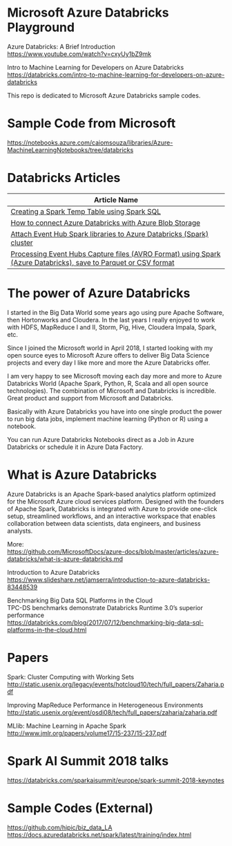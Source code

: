 # Microsoft Azure Databricks Playground

Azure Databricks: A Brief Introduction <BR>
https://www.youtube.com/watch?v=cxyUy1bZ9mk <BR>

Intro to Machine Learning for Developers on Azure Databricks <BR>
https://databricks.com/intro-to-machine-learning-for-developers-on-azure-databricks  <BR>

This repo is dedicated to Microsoft Azure Databricks sample codes.

# Sample Code from Microsoft
https://notebooks.azure.com/caiomsouza/libraries/Azure-MachineLearningNotebooks/tree/databricks

# Databricks Articles
| Article Name |
| ------------- |
| [Creating a Spark Temp Table using Spark SQL](https://medium.com/@caiomsouza/creating-a-spark-table-using-spark-sql-9f045ec19ea2) | 
| [How to connect Azure Databricks with Azure Blob Storage](https://medium.com/@caiomsouza/how-to-connect-azure-databricks-with-azure-blob-storage-1b3307620524) | 
| [Attach Event Hub Spark libraries to Azure Databricks (Spark) cluster](https://medium.com/@caiomsouza/attach-event-hub-spark-libraries-to-azure-databricks-spark-cluster-5b0e08325611) | 
| [Processing Event Hubs Capture files (AVRO Format) using Spark (Azure Databricks), save to Parquet or CSV format](https://medium.com/@caiomsouza/processing-event-hubs-capture-files-avro-format-using-spark-azure-databricks-save-to-parquet-95259001d85f) | 



# The power of Azure Databricks

I started in the Big Data World some years ago using pure Apache Software, then Hortonworks and Cloudera. In the last years I really enjoyed to work with HDFS, MapReduce I and II, Storm, Pig, Hive, Cloudera Impala, Spark, etc. 

Since I joined the Microsoft world in April 2018, I started looking with my open source eyes to Microsoft Azure offers to deliver Big Data Science projects and every day I like more and more the Azure Databricks offer. 

I am very happy to see Microsoft moving each day more and more to Azure Databricks World (Apache Spark, Python, R, Scala and all open source technologies). The combination of Microsoft and Databricks is incredible. Great product and support from Microsoft and Databricks.

Basically with Azure Databricks you have into one single product the power to run big data jobs, implement machine learning (Python or R) using a notebook.

You can run Azure Databricks Notebooks direct as a Job in Azure Databricks or schedule it in Azure Data Factory.

# What is Azure Databricks
Azure Databricks is an Apache Spark-based analytics platform optimized for the Microsoft Azure cloud services platform. Designed with the founders of Apache Spark, Databricks is integrated with Azure to provide one-click setup, streamlined workflows, and an interactive workspace that enables collaboration between data scientists, data engineers, and business analysts.

More: <BR>
https://github.com/MicrosoftDocs/azure-docs/blob/master/articles/azure-databricks/what-is-azure-databricks.md

Introduction to Azure Databricks <BR>
https://www.slideshare.net/jamserra/introduction-to-azure-databricks-83448539 <BR>
  
Benchmarking Big Data SQL Platforms in the Cloud <BR>
TPC-DS benchmarks demonstrate Databricks Runtime 3.0’s superior performance  <BR>
https://databricks.com/blog/2017/07/12/benchmarking-big-data-sql-platforms-in-the-cloud.html  <BR>


# Papers

Spark: Cluster Computing with Working Sets <BR>
http://static.usenix.org/legacy/events/hotcloud10/tech/full_papers/Zaharia.pdf <BR>

Improving MapReduce Performance in Heterogeneous Environments <BR> 
http://static.usenix.org/event/osdi08/tech/full_papers/zaharia/zaharia.pdf <BR>

MLlib: Machine Learning in Apache Spark <BR>
http://www.jmlr.org/papers/volume17/15-237/15-237.pdf <BR>

# Spark AI Summit 2018 talks
https://databricks.com/sparkaisummit/europe/spark-summit-2018-keynotes

# Sample Codes (External)
https://github.com/hipic/biz_data_LA <BR>
https://docs.azuredatabricks.net/spark/latest/training/index.html <BR>
  
